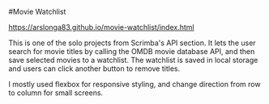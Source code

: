 #Movie Watchlist

https://arslonga83.github.io/movie-watchlist/index.html

This is one of the solo projects from Scrimba's API section. It lets the user search for movie titles by calling the OMDB movie database API, and then save selected movies to a watchlist. The watchlist is saved in local storage and users can click another button to remove titles. 

I mostly used flexbox for responsive styling, and change direction from row to column for small screens.


